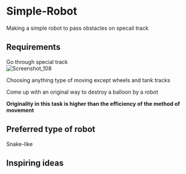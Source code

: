 # Simple-Robot

Making a simple robot to pass obstacles on specail track  

## Requirements  

Go through special track  
![Screenshot_108](https://github.com/user-attachments/assets/1f2db711-d2da-4e92-9de7-36172afb4672)  

Choosing anything type of moving except wheels and tank tracks  

Сome up with an original way to destroy a balloon by a robot

**Originality in this task is higher than the efficiency of the method of movement**  

## Preferred type of robot  

Snake-like  

## Inspiring ideas  
